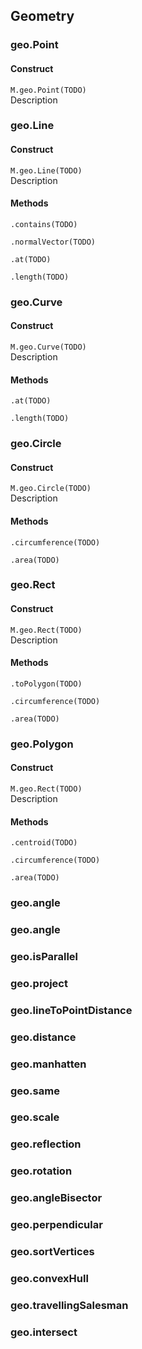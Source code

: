 ## Geometry


### geo.Point

#### Construct

`M.geo.Point(TODO)`  
Description


### geo.Line

#### Construct

`M.geo.Line(TODO)`  
Description

#### Methods

`.contains(TODO)`

`.normalVector(TODO)`

`.at(TODO)`

`.length(TODO)`


### geo.Curve

#### Construct

`M.geo.Curve(TODO)`  
Description

#### Methods

`.at(TODO)`

`.length(TODO)`


### geo.Circle

#### Construct

`M.geo.Circle(TODO)`  
Description

#### Methods

`.circumference(TODO)`

`.area(TODO)`


### geo.Rect

#### Construct

`M.geo.Rect(TODO)`  
Description

#### Methods

`.toPolygon(TODO)`

`.circumference(TODO)`

`.area(TODO)`


### geo.Polygon

#### Construct

`M.geo.Rect(TODO)`  
Description

#### Methods

`.centroid(TODO)`

`.circumference(TODO)`

`.area(TODO)`



### geo.angle

### geo.angle

### geo.isParallel

### geo.project

### geo.lineToPointDistance

### geo.distance

### geo.manhatten

### geo.same

### geo.scale

### geo.reflection

### geo.rotation

### geo.angleBisector

### geo.perpendicular

### geo.sortVertices

### geo.convexHull

### geo.travellingSalesman

### geo.intersect
